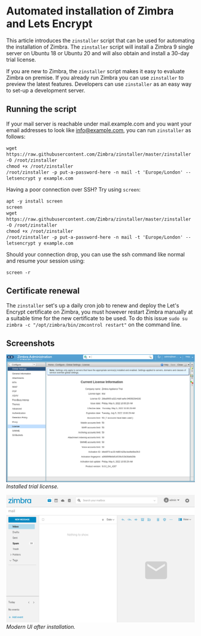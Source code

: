 # Automated installation of Zimbra and Lets Encrypt

This article introduces the `zinstaller` script that can be used for automating the installation of Zimbra. The `zinstaller` script will install a Zimbra 9 single server on Ubuntu 18 or Ubuntu 20 and will also obtain and install a 30-day trial license.

If you are new to Zimbra, the `zinstaller` script makes it easy to evaluate Zimbra on premise. If you already run Zimbra you can use `zinstaller` to preview the latest features. Developers can use `zinstaller` as an easy way to set-up a development server.

## Running the script

If your mail server is reachable under mail.example.com and you want your email addresses to look like info@example.com, you can run `zinstaller` as follows:

```
wget https://raw.githubusercontent.com/Zimbra/zinstaller/master/zinstaller -O /root/zinstaller
chmod +x /root/zinstaller
/root/zinstaller -p put-a-password-here -n mail -t 'Europe/London' --letsencrypt y example.com
```

Having a poor connection over SSH? Try using `screen`:

```
apt -y install screen
screen
wget https://raw.githubusercontent.com/Zimbra/zinstaller/master/zinstaller -O /root/zinstaller
chmod +x /root/zinstaller
/root/zinstaller -p put-a-password-here -n mail -t 'Europe/London' --letsencrypt y example.com
```
Should your connection drop, you can use the ssh command like normal and resume your session using:

```
screen -r
```

## Certificate renewal

The `zinstaller` set's up a daily cron job to renew and deploy the Let's Encrypt certificate on Zimbra, you must however restart Zimbra manually at a suitable time for the new certificate to be used. To do this issue `sudo su zimbra -c "/opt/zimbra/bin/zmcontrol restart"` on the command line.

## Screenshots

![](screenshots/license.png)
*Installed trial license.*

![](screenshots/ui.png)
*Modern UI after installation.*
